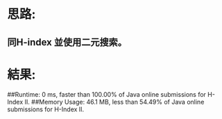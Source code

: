 # 思路: 
## 同H-index 並使用二元搜索。
# 結果:
##Runtime: 0 ms, faster than 100.00% of Java online submissions for H-Index II.
##Memory Usage: 46.1 MB, less than 54.49% of Java online submissions for H-Index II.